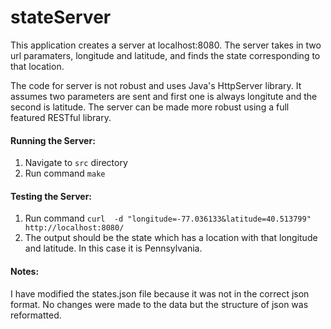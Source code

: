 # stateServer

This application creates a server at localhost:8080. The server takes in two url paramaters, longitude and latitude, and finds the state corresponding to that location.

The code for server is not robust and uses Java's HttpServer library. It assumes two parameters are sent and first one is always longitute and the second is latitude. The server can be made more robust using a full featured RESTful library. 

#### Running the Server:
1. Navigate to `src` directory
2. Run command `make`

#### Testing the Server:
1. Run command `curl  -d "longitude=-77.036133&latitude=40.513799" http://localhost:8080/`
2. The output should be the state which has a location with that longitude and latitude. In this case it is Pennsylvania.

#### Notes:
I have modified the states.json file because it was not in the correct json format. No changes were made to the data but the structure of json was reformatted.
